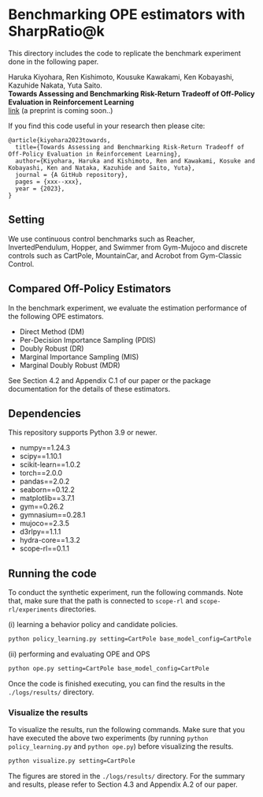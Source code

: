 # Benchmarking OPE estimators with SharpRatio@k

This directory includes the code to replicate the benchmark experiment done in the following paper.

Haruka Kiyohara, Ren Kishimoto, Kousuke Kawakami, Ken Kobayashi, Kazuhide Nakata, Yuta Saito.<br>
**Towards Assessing and Benchmarking Risk-Return Tradeoff of Off-Policy Evaluation in Reinforcement Learning**<br>
[link]() (a preprint is coming soon..)

If you find this code useful in your research then please cite:
```
@article{kiyohara2023towards,
  title={Towards Assessing and Benchmarking Risk-Return Tradeoff of Off-Policy Evaluation in Reinforcement Learning},
  author={Kiyohara, Haruka and Kishimoto, Ren and Kawakami, Kosuke and Kobayashi, Ken and Nataka, Kazuhide and Saito, Yuta},
  journal = {A GitHub repository},
  pages = {xxx--xxx},
  year = {2023},
}
```

## Setting
We use continuous control benchmarks such as Reacher, InvertedPendulum, Hopper, and Swimmer from Gym-Mujoco and discrete controls such as CartPole, MountainCar, and Acrobot from Gym-Classic Control.

## Compared Off-Policy Estimators
In the benchmark experiment, we evaluate the estimation performance of the following OPE estimators.

- Direct Method (DM)
- Per-Decision Importance Sampling (PDIS) 
- Doubly Robust (DR)
- Marginal Importance Sampling (MIS)
- Marginal Doubly Robust (MDR)

See Section 4.2 and Appendix C.1 of our paper or the package documentation for the details of these estimators.

## Dependencies
This repository supports Python 3.9 or newer.

- numpy==1.24.3
- scipy==1.10.1
- scikit-learn==1.0.2
- torch==2.0.0
- pandas==2.0.2
- seaborn==0.12.2
- matplotlib==3.7.1
- gym==0.26.2
- gymnasium==0.28.1
- mujoco==2.3.5
- d3rlpy==1.1.1
- hydra-core==1.3.2
- scope-rl==0.1.1

## Running the code
To conduct the synthetic experiment, run the following commands. Note that, make sure that the path is connected to `scope-rl` and `scope-rl/experiments` directories.

(i) learning a behavior policy and candidate policies.
```bash
python policy_learning.py setting=CartPole base_model_config=CartPole
```

(ii) performing and evaluating OPE and OPS
```bash
python ope.py setting=CartPole base_model_config=CartPole
```

Once the code is finished executing, you can find the results in the `./logs/results/` directory. 

### Visualize the results
To visualize the results, run the following commands.
Make sure that you have executed the above two experiments (by running `python policy_learning.py` and `python ope.py`) before visualizing the results.

```bash
python visualize.py setting=CartPole
```

The figures are stored in the `./logs/results/` directory. For the summary and results, please refer to Section 4.3 and Appendix A.2 of our paper.
